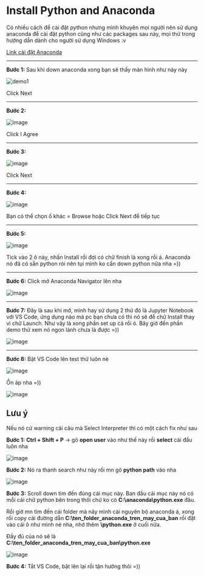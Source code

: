 # Install Python and Anaconda

Có nhiều cách để cài đặt python nhưng mình khuyên mọi người nên sử dụng anaconda để cài đặt python cũng như các packages sau này, mọi thứ trong hướng dẫn dành cho người sử dụng Windows :v

[Link cài đặt Anaconda](https://anaconda.org/)
___

**Bước 1:** Sau khi down anaconda xong bạn sẽ thấy màn hình như này này

![demo1](https://user-images.githubusercontent.com/43443323/88375375-aba21900-cdc5-11ea-881b-dfa2102a52e5.JPG)

Click Next
___

**Bước 2:**

![image](https://user-images.githubusercontent.com/43443323/88375639-210de980-cdc6-11ea-9a14-aeea077048cb.png)

Click I Agree

___

**Bước 3:**

![image](https://user-images.githubusercontent.com/43443323/88376299-4ea76280-cdc7-11ea-8bbc-a8b97e6841bf.png)

Click Next

___

**Bước 4:**

![image](https://user-images.githubusercontent.com/43443323/88376401-83b3b500-cdc7-11ea-89d1-b97881ef817d.png)

Bạn có thể chọn ổ khác = Browse hoặc Click Next để tiếp tục

___

**Bước 5:**

![image](https://user-images.githubusercontent.com/43443323/88391554-9be5fd00-cde4-11ea-9a77-3ba4634058ac.png)

Tick vào 2 ô này, nhấn Install rồi đợi có chữ finish là xong rồi á. Anaconda nó đã có sẵn python ròi nên tụi mình ko cần down python nữa nha =))

___

**Bước 6:** Click mở Anaconda Navigator lên nha

![image](https://user-images.githubusercontent.com/43443323/88392186-c71d1c00-cde5-11ea-9e6d-498312ca7191.png)

___

**Bước 7:** Đây là sau khi mở, mình hay sử dụng 2 thứ đó là Jupyter Notebook với VS Code, ứng dụng nào mà pc bạn chưa có thì nó sẽ để chữ Install thay vì chữ Launch. Như vậy là xong phần set up cả rồi ó. Bây giờ đến phần demo thử xem nó ngon lành chưa là được =))

![image](https://user-images.githubusercontent.com/43443323/88392328-fcc20500-cde5-11ea-9999-11162ea487af.png)

___

**Bước 8:** Bật VS Code lên test thử luôn nè

![image](https://user-images.githubusercontent.com/43443323/88392837-e10b2e80-cde6-11ea-93d7-dbe9fddbd450.png)

Ổn áp nha =))  

![image](https://user-images.githubusercontent.com/43443323/88392954-1dd72580-cde7-11ea-9483-0cd330cc0416.png)


## Lưu ý

Nếu nó cứ warning cái câu mà Select Interpreter thì có một cách fix như sau  

**Bước 1:** **Ctrl + Shift + P** -> gõ **open user** vào như thế này rồi **select** cái đầu luôn nha

![image](https://user-images.githubusercontent.com/43443323/88393429-cc7b6600-cde7-11ea-8697-4efe614a2407.png)

**Bước 2:** Nó ra thanh search như này rồi mn gõ **python path** vào nha

![image](https://user-images.githubusercontent.com/43443323/88393760-62af8c00-cde8-11ea-888a-dcc232b472f3.png)

**Bước 3:** Scroll down tìm đến đúng cái mục này. Ban đầu cái mục này nó có mỗi cái chữ python bên trong thôi chứ ko có **C:\anaconda\python.exe** đâu.  

Rồi giờ mn tìm đến cái folder mà nãy mình cài nguyên bộ anaconda á, xong rồi copy cái đường dẫn **C:\ten_folder_anaconda_tren_may_cua_ban** rồi đặt vào cái ô như mình nè nha, nhớ thêm **\python.exe** ở cuối nữa.  

Đầy đủ của nó sẽ là **C:\ten_folder_anaconda_tren_may_cua_ban\python.exe**

![image](https://user-images.githubusercontent.com/43443323/88393884-a1dddd00-cde8-11ea-9c1e-dbedb3a743f8.png)

**Bước 4:** Tắt VS Code, bật lên lại rồi tận hưởng thôi =))
